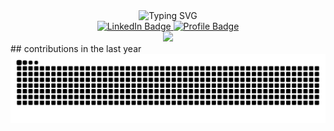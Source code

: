 
<div align="center">
    <img style="" src="https://readme-typing-svg.demolab.com?font=Fira+Code&weight=700&size=25&pause=1000&center=true&vCenter=true&random=true&width=435&lines=Hello%2C+World!;Hi+👋+I+am+Shivanshu Sinha;I+am+a+Developer;Ops+Engineer" alt="Typing SVG" />
</div>
<div 
class="sketchfab-embed-wrapper" 
align="center" >
    <a href="https://www.linkedin.com/in/shivanshu-suraj">
        <img src="https://img.shields.io/badge/LinkedIn-blue?style=for-the-badge&logo=linkedin&logoColor=white" alt="LinkedIn Badge"/>
    </a>
    <a href="https://CodeWithShivanshu.github.io/CodeWithShivanshu/">
        <img src="https://img.shields.io/badge/Profile%20Visitors-172B4D?style=for-the-badge&logo=Opsgenie&logoColor=white" alt="Profile Badge"/>
    </a>
    <div align="center">
        <a href="https://github.com/CodeWithShivanshu">
            <img src="https://github-readme-streak-stats.herokuapp.com/?user=CodeWithShivanshu&hide_border=true&card_width=338&theme=transparent" />
        </a>
    </div>

</div>
## contributions in the last year
<img src="https://raw.githubusercontent.com/CodeWithShivanshu/CodeWithShivanshu/output/snake.svg" alt="Snake animation" />



